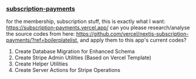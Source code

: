 ### [subscription-payments](https://subscription-payments.vercel.app/)

for the membership, subscription stuff, this is exactly what I want: https://subscription-payments.vercel.app/
can you please research/analyse the source codes from here: https://github.com/vercel/nextjs-subscription-payments/?ref=boilerplatelist,
and apply them to this app's current codes?

1. Create Database Migration for Enhanced Schema
2. Create Stripe Admin Utilities (Based on Vercel Template)
3. Create Helper Utilities
4. Create Server Actions for Stripe Operations